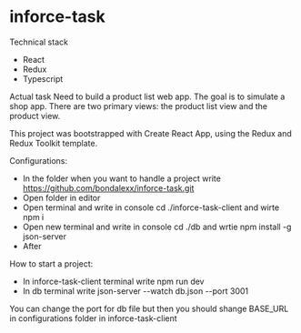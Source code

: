 ﻿# inforce-task

Technical stack
- React
- Redux
- Typescript

Actual task
Need to build a product list web app. The goal is to simulate a shop app. There are two primary views: the product list view and the product view.

This project was bootstrapped with Create React App, using the Redux and Redux Toolkit template.

Configurations:
- In the folder when you want to handle a project write https://github.com/bondalexx/inforce-task.git
- Open folder in editor
- Open terminal and write in console cd ./inforce-task-client and wirte npm i
- Open new terminal and write in console cd ./db and wrtie npm install -g json-server
- After

How to start a project:
- In inforce-task-client terminal write npm run dev
- In db terminal write json-server --watch db.json --port 3001

You can change the port for db file but then you should shange BASE_URL in configurations folder in inforce-task-client
